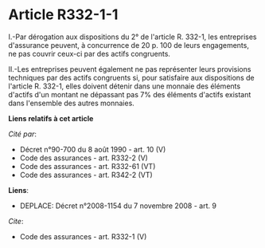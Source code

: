 # Article R332-1-1

I.-Par dérogation aux dispositions du 2° de l'article R. 332-1, les entreprises d'assurance peuvent, à concurrence de 20 p.
100 de leurs engagements, ne pas couvrir ceux-ci par des actifs congruents. 

II.-Les entreprises peuvent également ne pas représenter leurs provisions techniques par des actifs congruents si, pour
satisfaire aux dispositions de l'article R. 332-1, elles doivent détenir dans une monnaie des éléments d'actifs d'un montant
ne dépassant pas 7% des éléments d'actifs existant dans l'ensemble des autres monnaies.

**Liens relatifs à cet article**

_Cité par_:

  - Décret n°90-700 du 8 août 1990 - art. 10 (V)
  - Code des assurances - art. R332-2 (V)
  - Code des assurances - art. R332-61 (VT)
  - Code des assurances - art. R342-2 (VT)

**Liens**:

  - DEPLACE: Décret n°2008-1154 du 7 novembre 2008 - art. 9

_Cite_:

  - Code des assurances - art. R332-1 (V)
